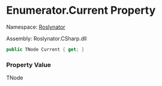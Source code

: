 # Enumerator\.Current Property

Namespace: [Roslynator](../../../README.md)

Assembly: Roslynator\.CSharp\.dll

```csharp
public TNode Current { get; }
```

### Property Value

TNode


